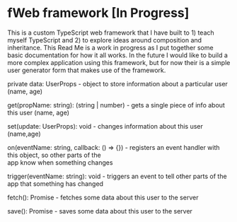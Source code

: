 # fWeb framework [In Progress]

This is a custom TypeScript web framework that I have built to 1) teach myself TypeScript and 2) to explore ideas around composition and inheritance. This Read Me is a work in progress as I put together some basic documentation for how it all works. In the future I would like to build a more complex application using this framework, but for now their is a simple user generator form that makes use of the framework.



private data: UserProps - object to store information about a particular user (name, age)

get(propName: string): (string | number) - gets a single piece of info about this user (name, age)

set(update: UserProps): void - changes information about this user (name,age)

on(eventName: string, callback: () => {}) - registers an event handler with this object, so other parts of the    
app know when something changes   

trigger(eventName: string): void - triggers an event to tell other parts of the app that something has changed

fetch(): Promise - fetches some data about this user to the server

save(): Promise - saves some data about this user to the server
